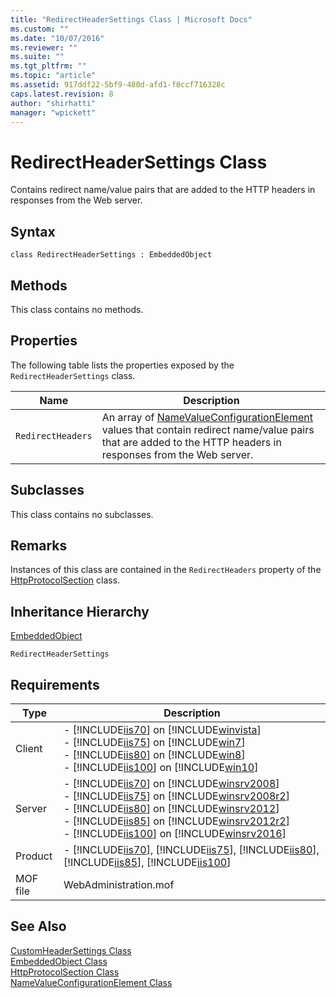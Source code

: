 ```yaml
---
title: "RedirectHeaderSettings Class | Microsoft Docs"
ms.custom: ""
ms.date: "10/07/2016"
ms.reviewer: ""
ms.suite: ""
ms.tgt_pltfrm: ""
ms.topic: "article"
ms.assetid: 917ddf22-5bf9-480d-afd1-f0ccf716328c
caps.latest.revision: 8
author: "shirhatti"
manager: "wpickett"
---
```

# RedirectHeaderSettings Class
Contains redirect name/value pairs that are added to the HTTP headers in responses from the Web server.  
  
## Syntax  
  
```vbs  
class RedirectHeaderSettings : EmbeddedObject  
```  
  
## Methods  
 This class contains no methods.  
  
## Properties  
 The following table lists the properties exposed by the `RedirectHeaderSettings` class.  
  
|Name|Description|  
|----------|-----------------|  
|`RedirectHeaders`|An array of [NameValueConfigurationElement](../wmi-provider/namevalueconfigurationelement-class.md) values that contain redirect name/value pairs that are added to the HTTP headers in responses from the Web server.|  
  
## Subclasses  
 This class contains no subclasses.  
  
## Remarks  
 Instances of this class are contained in the `RedirectHeaders` property of the [HttpProtocolSection](../wmi-provider/httpprotocolsection-class.md) class.  
  
## Inheritance Hierarchy  
 [EmbeddedObject](../wmi-provider/embeddedobject-class1.md)  
  
 `RedirectHeaderSettings`  
  
## Requirements  
  
|Type|Description|  
|----------|-----------------|  
|Client|-   [!INCLUDE[iis70](../wmi-provider/includes/iis70-md.md)] on [!INCLUDE[winvista](../wmi-provider/includes/winvista-md.md)]<br />-   [!INCLUDE[iis75](../wmi-provider/includes/iis75-md.md)] on [!INCLUDE[win7](../wmi-provider/includes/win7-md.md)]<br />-   [!INCLUDE[iis80](../wmi-provider/includes/iis80-md.md)] on [!INCLUDE[win8](../wmi-provider/includes/win8-md.md)]<br />-   [!INCLUDE[iis100](../wmi-provider/includes/iis100-md.md)] on [!INCLUDE[win10](../wmi-provider/includes/win10-md.md)]|  
|Server|-   [!INCLUDE[iis70](../wmi-provider/includes/iis70-md.md)] on [!INCLUDE[winsrv2008](../wmi-provider/includes/winsrv2008-md.md)]<br />-   [!INCLUDE[iis75](../wmi-provider/includes/iis75-md.md)] on [!INCLUDE[winsrv2008r2](../wmi-provider/includes/winsrv2008r2-md.md)]<br />-   [!INCLUDE[iis80](../wmi-provider/includes/iis80-md.md)] on [!INCLUDE[winsrv2012](../wmi-provider/includes/winsrv2012-md.md)]<br />-   [!INCLUDE[iis85](../wmi-provider/includes/iis85-md.md)] on [!INCLUDE[winsrv2012r2](../wmi-provider/includes/winsrv2012r2-md.md)]<br />-   [!INCLUDE[iis100](../wmi-provider/includes/iis100-md.md)] on [!INCLUDE[winsrv2016](../wmi-provider/includes/winsrv2016-md.md)]|  
|Product|-   [!INCLUDE[iis70](../wmi-provider/includes/iis70-md.md)], [!INCLUDE[iis75](../wmi-provider/includes/iis75-md.md)], [!INCLUDE[iis80](../wmi-provider/includes/iis80-md.md)], [!INCLUDE[iis85](../wmi-provider/includes/iis85-md.md)], [!INCLUDE[iis100](../wmi-provider/includes/iis100-md.md)]|  
|MOF file|WebAdministration.mof|  
  
## See Also  
 [CustomHeaderSettings Class](../wmi-provider/customheadersettings-class.md)   
 [EmbeddedObject Class](../wmi-provider/embeddedobject-class1.md)   
 [HttpProtocolSection Class](../wmi-provider/httpprotocolsection-class.md)   
 [NameValueConfigurationElement Class](../wmi-provider/namevalueconfigurationelement-class.md)